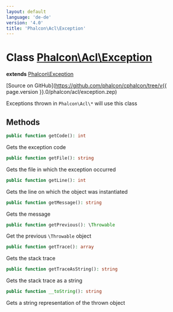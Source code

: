 ```yaml
---
layout: default
language: 'de-de'
version: '4.0'
title: 'Phalcon\Acl\Exception'
---
```


# Class [Phalcon\Acl\Exception](Phalcon_Acl_Exception)

**extends** [Phalcon\Exception](Phalcon_Exception)

[Source on GitHub](https://github.com/phalcon/cphalcon/tree/v{{ page.version }}.0/phalcon/acl/exception.zep)

Exceptions thrown in `Phalcon\Acl\*` will use this class

## Methods

```php
public function getCode(): int
```

Gets the exception code

```php
public function getFile(): string
```

Gets the file in which the exception occurred

```php
public function getLine(): int
```

Gets the line on which the object was instantiated

```php
public function getMessage(): string
```

Gets the message

```php
public function getPrevious(): \Throwable
```

Get the previous `\Throwable` object

```php
public function getTrace(): array
```

Gets the stack trace

```php
public function getTraceAsString(): string
```

Gets the stack trace as a string

```php
public function __toString(): string
```

Gets a string representation of the thrown object